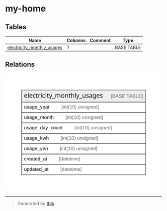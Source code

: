 # my-home

## Tables

| Name | Columns | Comment | Type |
| ---- | ------- | ------- | ---- |
| [electricity_monthly_usages](electricity_monthly_usages.md) | 7 |  | BASE TABLE |

## Relations

![er](schema.svg)

---

> Generated by [tbls](https://github.com/k1LoW/tbls)
